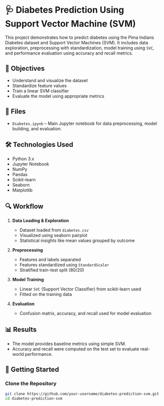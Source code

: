 # 🩺 Diabetes Prediction Using Support Vector Machine (SVM)

This project demonstrates how to predict diabetes using the Pima Indians Diabetes dataset and Support Vector Machines (SVM). It includes data exploration, preprocessing with standardization, model training using `SVC`, and performance evaluation using accuracy and recall metrics.

## 🎯 Objectives

- Understand and visualize the dataset
- Standardize feature values
- Train a linear SVM classifier
- Evaluate the model using appropriate metrics

## 📁 Files

- `Diabetes.ipynb` – Main Jupyter notebook for data preprocessing, model building, and evaluation.

## 🛠️ Technologies Used

- Python 3.x
- Jupyter Notebook
- NumPy
- Pandas
- Scikit-learn
- Seaborn
- Matplotlib

## 🔍 Workflow

1. **Data Loading & Exploration**
   - Dataset loaded from `diabetes.csv`
   - Visualized using seaborn pairplot
   - Statistical insights like mean values grouped by outcome

2. **Preprocessing**
   - Features and labels separated
   - Features standardized using `StandardScaler`
   - Stratified train-test split (80/20)

3. **Model Training**
   - Linear `SVC` (Support Vector Classifier) from scikit-learn used
   - Fitted on the training data

4. **Evaluation**
   - Confusion matrix, accuracy, and recall used for model evaluation

## 📊 Results

- The model provides baseline metrics using simple SVM.
- Accuracy and recall were computed on the test set to evaluate real-world performance.

## 🚀 Getting Started

### Clone the Repository

```bash
git clone https://github.com/your-username/diabetes-prediction-svm.git
cd diabetes-prediction-svm
